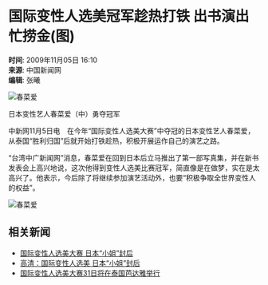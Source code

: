 # 国际变性人选美冠军趁热打铁 出书演出忙捞金(图)

**时间**: 2009年11月05日 16:10  
**来源**: 中国新闻网  
**编辑**: 张曦  

![春菜爱](http://i2.chinanews.com/zwimg/01.jpg)

日本变性艺人春菜爱（中）勇夺冠军

中新网11月5日电　在今年“国际变性人选美大赛”中夺冠的日本变性艺人春菜爱，从泰国“胜利归国”后就开始打铁趁热，积极开展运作自己的演艺之路。

“台湾中广新闻网”消息，春菜爱在回到日本后立马推出了第一部写真集，并在新书发表会上高兴地说，这次他得到变性人选美比赛冠军，简直像是在做梦，实在是太高兴了。他表示，今后除了将继续参加演艺活动外，也要“积极争取全世界变性人的权益”。

![春菜爱](U253P4T8D1949570F107DT20091105161003.jpg)

## 相关新闻

- [国际变性人选美大赛 日本“小姐”封后](http://www.chinanews.com.cn/tp/tp-gjxw/news/2009/11-01/1941158.shtml)
- [高清：国际变性人选美 日本“小姐”封后](http://www.chinanews.com.cn/tp/news/photo_hd/2009/11-01/2780.shtml)
- [国际变性人选美大赛31日将在泰国芭达雅举行](http://www.chinanews.com.cn/gj/gj-sswh/news/2009/10-29/1937924.shtml)